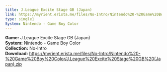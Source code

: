 ```yaml
---
title: J.League Excite Stage GB (Japan)
link: https://myrient.erista.me/files/No-Intro/Nintendo%20-%20Game%20Boy%20Color/J.League%20Excite%20Stage%20GB%20(Japan).zip
type: single1
System: Nintendo - Game Boy Color
---
```

<b>Game:</b> J.League Excite Stage GB (Japan)<br>
<b>System:</b> Nintendo - Game Boy Color<br>
<b>Collection:</b> No-Intro<br>
<b>Download:</b> https://myrient.erista.me/files/No-Intro/Nintendo%20-%20Game%20Boy%20Color/J.League%20Excite%20Stage%20GB%20(Japan).zip